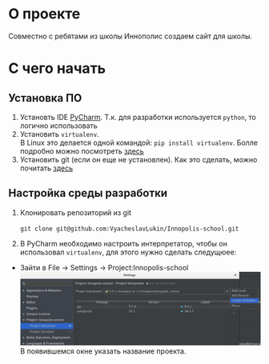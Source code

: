 # О проекте
Совместно с ребятами из школы Иннополис создаем сайт для школы.

# С чего начать
## Установка ПО
1. Установть IDE [PyCharm](https://www.jetbrains.com/pycharm/). Т.к. для разработки используется `python`, то логично использовать
2. Установить `virtualenv`.  
В Linux это делается одной командой:
`pip install virtualenv`.
Болле подробно можно посмотреть [здесь](https://virtualenv.pypa.io/en/stable/userguide/)
3. Установить git (если он еще не установлен). Как это сделать, можно почитать [здесь](https://git-scm.com/book/ru/v1/%D0%92%D0%B2%D0%B5%D0%B4%D0%B5%D0%BD%D0%B8%D0%B5-%D0%A3%D1%81%D1%82%D0%B0%D0%BD%D0%BE%D0%B2%D0%BA%D0%B0-Git)

## Настройка среды разработки
1. Клонировать репозиторий из git

    `git clone git@github.com:VyacheslavLukin/Innopolis-school.git`
    
2. В PyCharm необходимо настроить интерпретатор, чтобы он использовал `virtualenv`, для этого нужно сделать следущюее:
- Зайти в File -> Settings -> Project:Innopolis-school
![Pycharm virtualenv config](help/pycharm_virtualenv.png)
В появившемся окне указать название проекта.
